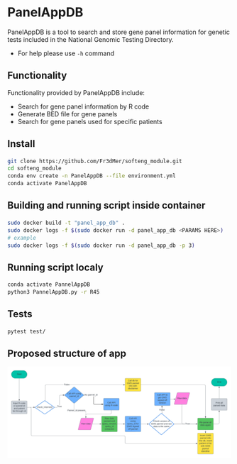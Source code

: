 PanelAppDB
============
PanelAppDB is a tool to search and store gene panel information for genetic tests included in the National Genomic Testing Directory.

- For help please use `-h` command

Functionality
---------------
Functionality provided by PanelAppDB include:
- Search for gene panel information by R code
- Generate BED file for gene panels
- Search for gene panels used for specific patients



## Install 
```bash
git clone https://github.com/Fr3dMer/softeng_module.git
cd softeng_module
conda env create -n PanelAppDB --file environment.yml
conda activate PanelAppDB
```

## Building and running script inside container 
```bash
sudo docker build -t "panel_app_db" .
sudo docker logs -f $(sudo docker run -d panel_app_db <PARAMS HERE>)
# example
sudo docker logs -f $(sudo docker run -d panel_app_db -p 3)
```


## Running script localy 
```bash
conda activate PannelAppDB
python3 PannelAppDB.py -r R45
```

## Tests
```bash
pytest test/
```



## Proposed structure of app
![flow chart showing structure of app](docs/Flowchart.png)

